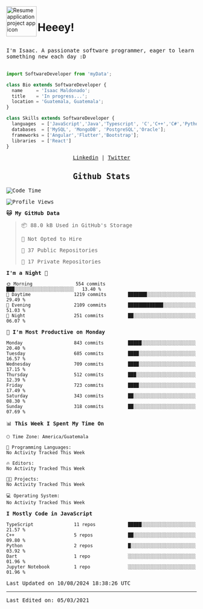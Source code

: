 <img align="left" width="80" height="80" src="https://raw.githubusercontent.com/sidbelbase/sidbelbase/master/wave.gif" alt="Resume application project app icon">

# Heeey!
 
</br>
 
<samp>
I'm Isaac. A passionate software programmer, eager to learn something new each day :D
</samp>
</br></br>



```js
import SoftwareDeveloper from 'myData';

class Bio extends SoftwareDeveloper {
  name     = 'Isaac Maldonado';
  title    = 'In progress...';
  location = 'Guatemala, Guatemala';
}

class Skills extends SoftwareDeveloper {
  languages  = ['JavaScript','Java','Typescript', 'C','C++','C#','Python','Assembly','Dart','Go'];
  databases  = ['MySQL', 'MongoDB', 'PostgreSQL','Oracle'];
  frameworks = ['Angular','Flutter','Bootstrap'];
  libraries  = ['React']
}
```

</p>
<samp>
<p align="center">
<a href="www.linkedin.com/in/isaac-maldonado-4745b2194">Linkedin</a> | <a href="https://twitter.com/Anaklusmos99">Twitter</a>
</p>

<h2 align="center"><samp>Github Stats</samp></h2>

<!--START_SECTION:waka-->
![Code Time](http://img.shields.io/badge/Code%20Time-440%20hrs%2053%20mins-blue)

![Profile Views](http://img.shields.io/badge/Profile%20Views-0-blue)

**🐱 My GitHub Data** 

> 📦 88.0 kB Used in GitHub's Storage 
 > 
> 🚫 Not Opted to Hire
 > 
> 📜 37 Public Repositories 
 > 
> 🔑 17 Private Repositories 
 > 
**I'm a Night 🦉** 

```text
🌞 Morning                554 commits         ███░░░░░░░░░░░░░░░░░░░░░░   13.40 % 
🌆 Daytime                1219 commits        ███████░░░░░░░░░░░░░░░░░░   29.49 % 
🌃 Evening                2109 commits        █████████████░░░░░░░░░░░░   51.03 % 
🌙 Night                  251 commits         ██░░░░░░░░░░░░░░░░░░░░░░░   06.07 % 
```
📅 **I'm Most Productive on Monday** 

```text
Monday                   843 commits         █████░░░░░░░░░░░░░░░░░░░░   20.40 % 
Tuesday                  685 commits         ████░░░░░░░░░░░░░░░░░░░░░   16.57 % 
Wednesday                709 commits         ████░░░░░░░░░░░░░░░░░░░░░   17.15 % 
Thursday                 512 commits         ███░░░░░░░░░░░░░░░░░░░░░░   12.39 % 
Friday                   723 commits         ████░░░░░░░░░░░░░░░░░░░░░   17.49 % 
Saturday                 343 commits         ██░░░░░░░░░░░░░░░░░░░░░░░   08.30 % 
Sunday                   318 commits         ██░░░░░░░░░░░░░░░░░░░░░░░   07.69 % 
```


📊 **This Week I Spent My Time On** 

```text
🕑︎ Time Zone: America/Guatemala

💬 Programming Languages: 
No Activity Tracked This Week

🔥 Editors: 
No Activity Tracked This Week

🐱‍💻 Projects: 
No Activity Tracked This Week

💻 Operating System: 
No Activity Tracked This Week
```

**I Mostly Code in JavaScript** 

```text
TypeScript               11 repos            █████░░░░░░░░░░░░░░░░░░░░   21.57 % 
C++                      5 repos             ██░░░░░░░░░░░░░░░░░░░░░░░   09.80 % 
Python                   2 repos             █░░░░░░░░░░░░░░░░░░░░░░░░   03.92 % 
Dart                     1 repo              ░░░░░░░░░░░░░░░░░░░░░░░░░   01.96 % 
Jupyter Notebook         1 repo              ░░░░░░░░░░░░░░░░░░░░░░░░░   01.96 % 
```




 Last Updated on 10/08/2024 18:38:26 UTC
<!--END_SECTION:waka-->

------

Last Edited on: 05/03/2021

